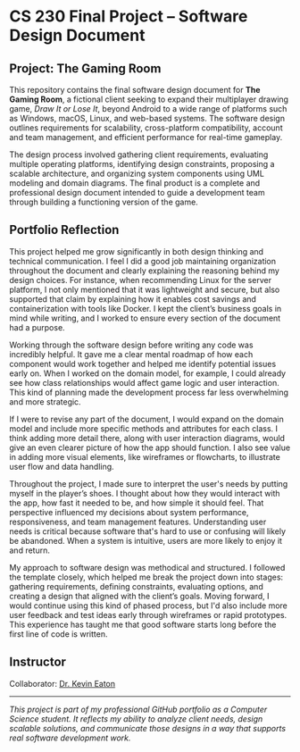 # CS 230 Final Project – Software Design Document

## Project: The Gaming Room

This repository contains the final software design document for **The Gaming Room**, a fictional client seeking to expand their multiplayer drawing game, *Draw It or Lose It*, beyond Android to a wide range of platforms such as Windows, macOS, Linux, and web-based systems. The software design outlines requirements for scalability, cross-platform compatibility, account and team management, and efficient performance for real-time gameplay.

The design process involved gathering client requirements, evaluating multiple operating platforms, identifying design constraints, proposing a scalable architecture, and organizing system components using UML modeling and domain diagrams. The final product is a complete and professional design document intended to guide a development team through building a functioning version of the game.

## Portfolio Reflection

This project helped me grow significantly in both design thinking and technical communication. I feel I did a good job maintaining organization throughout the document and clearly explaining the reasoning behind my design choices. For instance, when recommending Linux for the server platform, I not only mentioned that it was lightweight and secure, but also supported that claim by explaining how it enables cost savings and containerization with tools like Docker. I kept the client’s business goals in mind while writing, and I worked to ensure every section of the document had a purpose.

Working through the software design before writing any code was incredibly helpful. It gave me a clear mental roadmap of how each component would work together and helped me identify potential issues early on. When I worked on the domain model, for example, I could already see how class relationships would affect game logic and user interaction. This kind of planning made the development process far less overwhelming and more strategic.

If I were to revise any part of the document, I would expand on the domain model and include more specific methods and attributes for each class. I think adding more detail there, along with user interaction diagrams, would give an even clearer picture of how the app should function. I also see value in adding more visual elements, like wireframes or flowcharts, to illustrate user flow and data handling.

Throughout the project, I made sure to interpret the user's needs by putting myself in the player’s shoes. I thought about how they would interact with the app, how fast it needed to be, and how simple it should feel. That perspective influenced my decisions about system performance, responsiveness, and team management features. Understanding user needs is critical because software that's hard to use or confusing will likely be abandoned. When a system is intuitive, users are more likely to enjoy it and return.

My approach to software design was methodical and structured. I followed the template closely, which helped me break the project down into stages: gathering requirements, defining constraints, evaluating options, and creating a design that aligned with the client’s goals. Moving forward, I would continue using this kind of phased process, but I'd also include more user feedback and test ideas early through wireframes or rapid prototypes. This experience has taught me that good software starts long before the first line of code is written.

## Instructor

Collaborator: [Dr. Kevin Eaton](https://github.com/kevineaton)

---

*This project is part of my professional GitHub portfolio as a Computer Science student. It reflects my ability to analyze client needs, design scalable solutions, and communicate those designs in a way that supports real software development work.*

